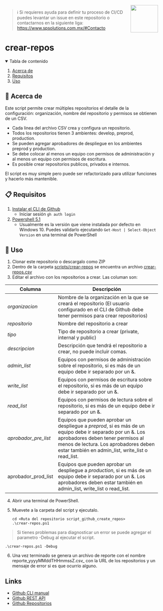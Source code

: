 <img src="https://www.spsolutions.com.mx/assets/img/SPS_logo.png" align="right" height="90" />

> ℹ️ Si requieres ayuda para definir tu proceso de CI/CD puedes levantar un issue en este repositorio o contactarnos en la siguiente liga: https://www.spsolutions.com.mx/#Contacto 

# crear-repos

<!-- TABLE DE CONTENIDO -->

<details open="open">
  <summary>Tabla de contenido</summary>
  <ol>
    <li><a href="#🧬-acerca-de-la-interfaz">Acerca de</a></li>
    <li><a href="#📋-requisitos">Requisitos</a></li>
    <li><a href="#🚦-uso">Uso</a></li>
  </ol>
</details>

## 🧬 Acerca de

Este script permite crear múltiples repositorios el detalle de la configuración: organización, nombre del repositorio y permisos se obtienen de un CSV.

- Cada linea del archivo CSV crea y configura un repositorio.
- Todos los repositorios tienen 3 ambientes: develop, preprod, production.
- Se pueden agregar aprobadores de despliegue en los ambientes preprod y production.
- Se debe colocar al menos un equipo con permisos de administración y al menos un equipo con permisos de escritura.
- Es posible crear repositorios publicos, privados e internos.

El script es muy simple pero puede ser refactorizado para utilizar funciones y hacerlo más mantenible.

## 📋 Requisitos

1. [Instalar el CLI de Github](https://cli.github.com/manual/installation)
   - Iniciar sesión `gh auth login`
2. [Powershell 5.1](https://docs.microsoft.com/en-us/skypeforbusiness/set-up-your-computer-for-windows-powershell/download-and-install-windows-powershell-5-1)
   - Usualmente es la versión que viene instalada por defecto en Windows 10. Puedes validarlo ejecutando `Get-Host | Select-Object Version` en una terminal de PowerShell

## 🚦 Uso

1. Clonar este repositorio o descargalo como ZIP
2. Dentro de la carpeta [scripts/crear-repos](scripts/crear-repos) se encuentra un archivo [crear-repos.csv](scripts/crear-repos/crear-repos.csv)
3. Editar el archivo con los repositorios a crear. Las columan son:

| Columna              | Descripción                                                                                                                                                                                                                                  |
| -------------------- | -------------------------------------------------------------------------------------------------------------------------------------------------------------------------------------------------------------------------------------------- |
| *organizacion*       | Nombre de la organización en la que se creará el repositorio (El usuario configurado en el CLI de Github debe tener permisos para crear repositorios)                                                                                        |
| *repositorio*        | Nombre del repositorio a crear                                                                                                                                                                                                               |
| *tipo*               | Tipo de repositorio a crear (private, internal y public)                                                                                                                                                                                     |
| *descripcion*        | Descripción que tendrá el repositorio a crear, no puede incluir comas.                                                                                                                                                                                                |
| *admin_list*         | Equipos con permisos de administración sobre el repositorio, si es más de un equipo debe ir separado por un &.                                                                                                                               |
| *write_list*         | Equipos con permisos de escritura sobre el repositorio, si es más de un equipo debe ir separado por un &.                                                                                                                                    |
| *read_list*          | Equipos con permisos de lectura sobre el repositorio, si es más de un equipo debe ir separado por un &.                                                                                                                                      |
| *aprobador_pre_list* | Equipos que pueden aprobar un despliegue a _preprod_, si es más de un equipo debe ir separado por un &. Los aprobadores deben tener permisos al menos de lectura. Los aprobadores deben estar también en admin_list, write_list o read_list. |
| aprobador_prod_list  | Equipos que pueden aprobar un despliegue a _production_, si es más de un equipo debe ir separado por un &. Los aprobadores deben estar también en admin_list, write_list o read_list.                                                        |

4. Abrir una terminal de PowerShell.

5. Muevete a la carpeta del script y ejecutalo.
   
   ```
   cd <Ruta del repositorio script_github_create_repos>
   .\crear-repos.ps1
   ```

> Si tienes problemas para diagnosticar un error se puede agregar el parametro -Debug al ejecutar el script.

```
.\crear-repos.ps1 -Debug
```

6. Una vez terminado se genera un archivo de reporte con el nombre reporte_yyyyMMddTHHmmssZ.csv_ con la URL de los repositorios y un mensaje de error si es que ocurrio alguno.

## Links

* [Github CLI manual](https://cli.github.com/manual/index)
* [Github REST API](https://docs.github.com/en/rest)
* [Github Repositorios](https://docs.github.com/en/repositories/creating-and-managing-repositories/about-repositories)
